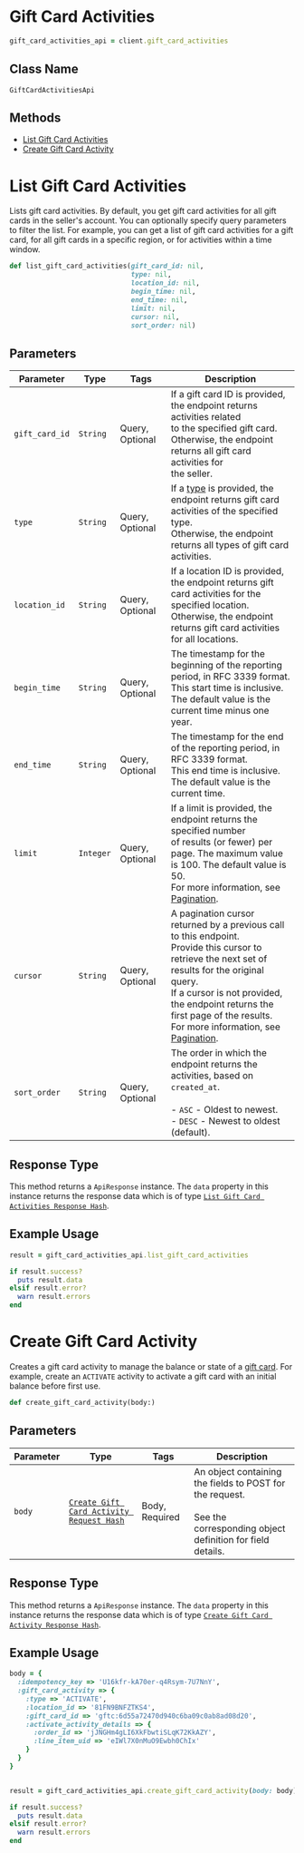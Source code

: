 # Gift Card Activities

```ruby
gift_card_activities_api = client.gift_card_activities
```

## Class Name

`GiftCardActivitiesApi`

## Methods

* [List Gift Card Activities](../../doc/api/gift-card-activities.md#list-gift-card-activities)
* [Create Gift Card Activity](../../doc/api/gift-card-activities.md#create-gift-card-activity)


# List Gift Card Activities

Lists gift card activities. By default, you get gift card activities for all
gift cards in the seller's account. You can optionally specify query parameters to
filter the list. For example, you can get a list of gift card activities for a gift card,
for all gift cards in a specific region, or for activities within a time window.

```ruby
def list_gift_card_activities(gift_card_id: nil,
                              type: nil,
                              location_id: nil,
                              begin_time: nil,
                              end_time: nil,
                              limit: nil,
                              cursor: nil,
                              sort_order: nil)
```

## Parameters

| Parameter | Type | Tags | Description |
|  --- | --- | --- | --- |
| `gift_card_id` | `String` | Query, Optional | If a gift card ID is provided, the endpoint returns activities related<br>to the specified gift card. Otherwise, the endpoint returns all gift card activities for<br>the seller. |
| `type` | `String` | Query, Optional | If a [type](entity:GiftCardActivityType) is provided, the endpoint returns gift card activities of the specified type.<br>Otherwise, the endpoint returns all types of gift card activities. |
| `location_id` | `String` | Query, Optional | If a location ID is provided, the endpoint returns gift card activities for the specified location.<br>Otherwise, the endpoint returns gift card activities for all locations. |
| `begin_time` | `String` | Query, Optional | The timestamp for the beginning of the reporting period, in RFC 3339 format.<br>This start time is inclusive. The default value is the current time minus one year. |
| `end_time` | `String` | Query, Optional | The timestamp for the end of the reporting period, in RFC 3339 format.<br>This end time is inclusive. The default value is the current time. |
| `limit` | `Integer` | Query, Optional | If a limit is provided, the endpoint returns the specified number<br>of results (or fewer) per page. The maximum value is 100. The default value is 50.<br>For more information, see [Pagination](https://developer.squareup.com/docs/working-with-apis/pagination). |
| `cursor` | `String` | Query, Optional | A pagination cursor returned by a previous call to this endpoint.<br>Provide this cursor to retrieve the next set of results for the original query.<br>If a cursor is not provided, the endpoint returns the first page of the results.<br>For more information, see [Pagination](https://developer.squareup.com/docs/working-with-apis/pagination). |
| `sort_order` | `String` | Query, Optional | The order in which the endpoint returns the activities, based on `created_at`.<br><br>- `ASC` - Oldest to newest.<br>- `DESC` - Newest to oldest (default). |

## Response Type

This method returns a `ApiResponse` instance. The `data` property in this instance returns the response data which is of type [`List Gift Card Activities Response Hash`](../../doc/models/list-gift-card-activities-response.md).

## Example Usage

```ruby
result = gift_card_activities_api.list_gift_card_activities

if result.success?
  puts result.data
elsif result.error?
  warn result.errors
end
```


# Create Gift Card Activity

Creates a gift card activity to manage the balance or state of a [gift card](../../doc/models/gift-card.md).
For example, create an `ACTIVATE` activity to activate a gift card with an initial balance before first use.

```ruby
def create_gift_card_activity(body:)
```

## Parameters

| Parameter | Type | Tags | Description |
|  --- | --- | --- | --- |
| `body` | [`Create Gift Card Activity Request Hash`](../../doc/models/create-gift-card-activity-request.md) | Body, Required | An object containing the fields to POST for the request.<br><br>See the corresponding object definition for field details. |

## Response Type

This method returns a `ApiResponse` instance. The `data` property in this instance returns the response data which is of type [`Create Gift Card Activity Response Hash`](../../doc/models/create-gift-card-activity-response.md).

## Example Usage

```ruby
body = {
  :idempotency_key => 'U16kfr-kA70er-q4Rsym-7U7NnY',
  :gift_card_activity => {
    :type => 'ACTIVATE',
    :location_id => '81FN9BNFZTKS4',
    :gift_card_id => 'gftc:6d55a72470d940c6ba09c0ab8ad08d20',
    :activate_activity_details => {
      :order_id => 'jJNGHm4gLI6XkFbwtiSLqK72KkAZY',
      :line_item_uid => 'eIWl7X0nMuO9Ewbh0ChIx'
    }
  }
}


result = gift_card_activities_api.create_gift_card_activity(body: body)

if result.success?
  puts result.data
elsif result.error?
  warn result.errors
end
```


